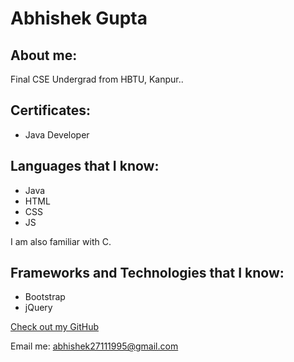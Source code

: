 # Abhishek Gupta

## About me:

Final CSE Undergrad from HBTU, Kanpur..
## Certificates:
- Java Developer

## Languages that I know:

- Java
- HTML
- CSS
- JS

I am also familiar with C.

## Frameworks and Technologies that I know:

- Bootstrap
- jQuery


[Check out my GitHub](https://github.com/a1b2h3i4)

Email me: abhishek27111995@gmail.com
